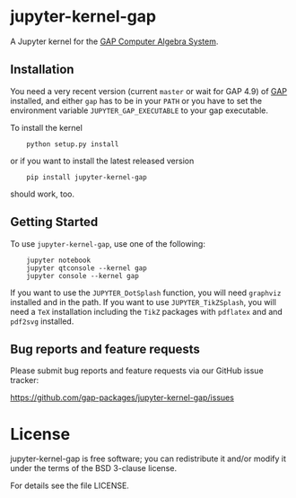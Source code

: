 # jupyter-kernel-gap

A Jupyter kernel for the [GAP Computer Algebra System](https://www.gap-system.org/).

## Installation

You need a very recent version (current `master` or wait for GAP 4.9)
of [GAP](https://www.gap-system.org) installed, and either `gap` has to be in
your `PATH` or you have to set the environment variable `JUPYTER_GAP_EXECUTABLE`
to your gap executable.

To install the kernel

```shell
    python setup.py install
```

or if you want to install the latest released version

```
    pip install jupyter-kernel-gap
```

should work, too.

## Getting Started

To use `jupyter-kernel-gap`, use one of the following:

```shell
    jupyter notebook
    jupyter qtconsole --kernel gap
    jupyter console --kernel gap
```

If you want to use the `JUPYTER_DotSplash` function, you will need `graphviz` installed
and in the path. If you want to use `JUPYTER_TikZSplash`, you will need a `TeX` installation
including the `TikZ` packages with `pdflatex` and and `pdf2svg` installed.

## Bug reports and feature requests

Please submit bug reports and feature requests via our GitHub issue tracker:

  <https://github.com/gap-packages/jupyter-kernel-gap/issues>


# License

jupyter-kernel-gap is free software; you can redistribute it and/or modify it
under the terms of the BSD 3-clause license.

For details see the file LICENSE.
